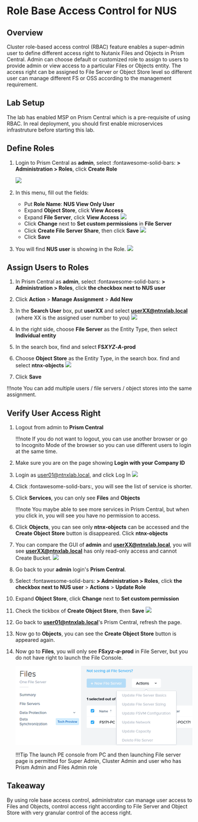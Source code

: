 # Role Base Access Control for NUS

## Overview

Cluster role-based access control (RBAC) feature enables a super-admin user to define different access right to Nutanix Files and Objects in Prism Central. Admin can choose default or customized role to assign to users to provide admin or view access to a particular Files or Objects entity. The access right can be assigned to File Server or Object Store level so different user can manage different FS or OSS according to the management requirement.

## Lab Setup

The lab has enabled MSP on Prism Central which is a pre-requisite of using RBAC. In real deployment, you should first enable microservices infrastruture before starting this lab.

## Define Roles

1. Login to Prism Central as **admin**, select :fontawesome-solid-bars: **> Administration > Roles**, click **Create Role**

    ![](images/1.png)

2. In this menu, fill out the fields:


    -   Put **Role Name**: **NUS View Only User**
    -   Expand **Object Store**, click **View Access**
    -   Expand **File Server**, click **View Access**
        ![](images/2.png)
    -   Click **Change** next to **Set custom permissions** in **File Server**
    -   Click **Create File Server Share**, then click **Save**
        ![](images/3.png)
    -   Click **Save**

3. You will find **NUS user** is showing in the Role.
    ![](images/4.png)

## Assign Users to Roles

1. In Prism Central as **admin**, select :fontawesome-solid-bars: **> Administration > Roles**, click **the checkbox next to NUS user**

2. Click **Action** > **Manage Assignment** > **Add New**

3. In the **Search User** box, put **userXX** and select **userXX@ntnxlab.local** (where XX is the assigned user number to you)
    ![](images/5.png)

4. In the right side, choose **File Server** as the Entity Type, then select **Individual entity**

5. In the search box, find and select **FS*XYZ*-*A*-prod**

6. Choose **Object Store** as the Entity Type, in the search box. find and select **ntnx-objects**
    ![](images/6.png)

7. Click **Save**

!!!note
        You can add multiple users / file servers / object stores into the same assignment.

## Verify User Access Right

1. Logout from admin to **Prism Central**

    !!!note
            If you do not want to logout, you can use another browser or go to Incognito Mode of the browser so you can use different users to login at the same time.

2. Make sure you are on the page showing **Login with your Company ID**

3. Login as user01@ntnxlab.local, and click Log In
    ![](images/7.png)

4. Click :fontawesome-solid-bars:, you will see the list of service is shorter.

5. Click **Services**, you can only see **Files** and **Objects**

    !!!note
            You maybe able to see more services in Prism Central, but when you click in, you will see you have no permission to access.

6. Click **Objects**, you can see only **ntnx-objects** can be accessed and the **Create Object Store** button is disappeared. Click **ntnx-objects**

7. You can compare the GUI of **admin** and **userXX@ntnxlab.local**, you will see **userXX@ntnxlab.local** has only read-only access and cannot Create Bucket.
    ![](images/8.png)

8. Go back to your **admin** login's **Prism Central**.

9. Select :fontawesome-solid-bars: **> Administration > Roles**, click **the checkbox next to NUS user** > **Actions** > **Update Role**

10. Expand **Object Store**, click **Change** next to **Set custom permission**

11. Check the tickbox of **Create Object Store**, then **Save**
    ![](images/9.png)

12. Go back to **user01@ntnxlab.local**'s Prism Central, refresh the page.

13. Now go to **Objects**, you can see the **Create Object Store** button is appeared again.

14. Now go to **Files**, you will only see **FS*xyz*-*a*-prod** in File Server, but you do not have right to launch the File Console.

    ![](images/10.png)

    !!!Tip
            The launch PE console from PC and then launching File server page is permitted for Super Admin, Cluster Admin and user who has Prism Admin and Files Admin role 

## Takeaway

By using role base access control, administrator can manage user access to Files and Objects, control access right according to File Server and Object Store with very granular control of the access right. 



